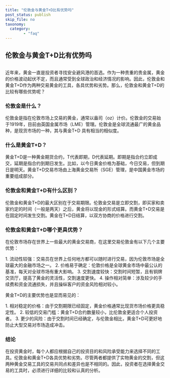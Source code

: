 ```yaml
---
title: "伦敦金与黄金T+D比有优势吗"
post_status: publish
skip_file: no
taxonomy:
  category:
        - "faq"
---
```


## 伦敦金与黄金T+D比有优势吗

## 

近年来，黄金一直是投资者寻找安全避风港的首选。作为一种贵重的贵金属，黄金的价格波动起伏不定，而且通常受到全球政治和经济情况的影响。因此，伦敦金和黄金T+D作为两种交易黄金的工具，各具优势和劣势。那么，伦敦金和黄金T+D的比较有哪些优势呢？

### 伦敦金是什么？

伦敦金是指在伦敦市场上交易的黄金，通常以盎司（oz）计价。伦敦金的交易始于1919年，目前由英国金属市场（LME）管理。伦敦金是全球流通最广的黄金品种，是现货市场的一种，其与黄金T+D 具有相当的相似度。

### 什么是黄金T+D？

黄金T+D是一种黄金期货合约，T代表即期，D代表延期。即期是指合约立即成交，延期是指合约到期日发生。比如，以今日黄金价格为基础，今日交易，但到期日是明天。黄金T+D交易市场由上海黄金交易所（SGE）管理，是中国黄金市场的重要组成部分。

### 伦敦金和黄金T+D有什么区别？

伦敦金和黄金T+D的最大区别在于交易期限。伦敦金交易是立即交割，即买家和卖家约定的时间（一般是两天）之后，黄金将以现金的形式结算。而黄金T+D交易是在固定时间发生交割。黄金在T+D日结算，以双方协商的价格进行交割。

### 伦敦金和黄金T+D哪个更具优势？

在伦敦市场存在世界上一些最大的黄金交易商，在这里交易伦敦金有以下几个主要优势：

1\. 流动性较强：交易员在世界上任何地方都可以随时进行交易，因为伦敦市场是全球最大的金融市场之一。 2. 价格易于确定：伦敦价格是全球黄金市场中最公认的基准，每天对全球市场有重大影响。 3. 交割速度较快：交割时间短暂，且有铜牌交货厅，提高了黄金的灵活性，交割速度更快。 4. 操作相对简单：涉及较少的手续费和资金流通损失，并且操纵客户的资金风险相对较小。

黄金T+D的主要优势也是显而易见的：

1\. 相对稳定的价格：由于交割期限已经固定，黄金价格通常比现货市场价格更具稳定性。 2. 较低的交易门槛：黄金T+D合约数量较小，比伦敦金更适合个人投资者。 3. 更少的风险：由于交割时间已经确定，与伦敦金相比，黄金T+D可更好地防止大型交易对市场造成冲击。

### 结论

在投资黄金时，每个人都应根据自己的投资目的和风险承受能力来选择不同的工具。伦敦金和黄金T+D各具优势和劣势。尽管两者都提供了实物黄金的交割，但这两种黄金交易工具的交易共同点和差异也是不相同的。因此，投资者在选择黄金交易的工具时，必须进行详细的比较和认真的分析。
